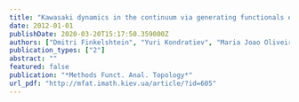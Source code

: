 ```yaml
---
title: "Kawasaki dynamics in the continuum via generating functionals evolution"
date: 2012-01-01
publishDate: 2020-03-20T15:17:50.359000Z
authors: ["Dmitri Finkelshtein", "Yuri Kondratiev", "Maria Joao Oliveira"]
publication_types: ["2"]
abstract: ""
featured: false
publication: "*Methods Funct. Anal. Topology*"
url_pdf: "http://mfat.imath.kiev.ua/article/?id=605"
---
```


